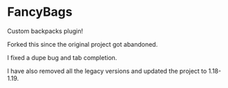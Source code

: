 # FancyBags
Custom backpacks plugin!

Forked this since the original project got abandoned.

I fixed a dupe bug and tab completion.

I have also removed all the legacy versions and updated the project to 1.18-1.19.
